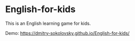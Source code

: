 # English-for-kids
This is an English learning game for kids.

Demo: https://dmitry-sokolovsky.github.io/English-for-kids/
